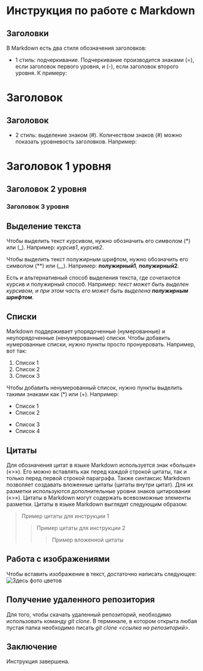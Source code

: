 # Инструкция по работе с Markdown

## Заголовки

В Markdown есть два стиля обозначения заголовков: 
+ 1 стиль: подчеркивание. Подчеркивание производится знаками (=), если заголовок первого уровня, и (-), если заголовок второго уровня. К примеру:

Заголовок
=========

Заголовок
---------

* 2 стиль: выделение знаком (#). Количеством знаков (#) можно показать уровневость заголовков. Например:

# Заголовок 1 уровня

## Заголовок 2 уровня

### Заголовок 3 уровня

## Выделение текста

Чтобы выделить текст курсивом, нужно обозначить его символом (*) или (_). Например:
*курсив1*, _курсив2_.

Чтобы выделить текст полужирным шрифтом, нужно обозначить его символом (**) или (__). Например: 
**полужирный1**, __полужирный2__.

Есть и альтернативный способ выделения текста, где сочетаются курсив и полужирный способ. Например: _текст может быть выделен курсивом, и при этом часть его может быть выделена **полужирным шрифтом**_.

## Списки

Markdown поддерживает упорядоченные (нумерованные) и неупорядоченные (ненумерованные) списки.
Чтобы добавить нумерованные списки, нужно пункты просто пронуеровать. Например, вот так:
1. Список 1
2. Список 2
3. Список 3

Чтобы добавить ненумерованный список, нужно пункты выделить такими знаками как (*) или (+). Например:
* Список 1
* Список 2
+ Список 3
+ Список 4

## Цитаты 

Для обозначения цитат в языке Markdown используется знак «больше» («>»). Его можно вставлять как перед каждой строкой цитаты, так и только перед первой строкой параграфа. Также синтаксис Markdown позволяет создавать вложенные цитаты (цитаты внутри цитат). Для их разметки используются дополнительные уровни знаков цитирования («>»). Цитаты в Markdown могут содержать всевозможные элементы разметки. Цитаты в языке Markdown выглядят следующим образом:
> Пример цитаты для инструкции 1
>> Пример цитаты для инструкции 2
>>> Пример вложенной цитаты

## Работа с изображениями

Чтобы вставить изображение в текст, достаточно написать следующее:
![Здесь фото цветов](ромашки.jpg)

## Получение удаленного репозитория
Для того, чтобы скачать удаленный репозиторий, необходимо использовать команду *git clone*. В терминале, в котором открыта любая пустая папка необходимо писать *git clone <ссылка на репозиторий>*.

## Заключение

Инструкция завершена.
